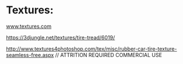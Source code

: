 



# Textures:

www.textures.com 

https://3djungle.net/textures/tire-tread/6019/

http://www.textures4photoshop.com/tex/misc/rubber-car-tire-texture-seamless-free.aspx // ATTRITION REQUIRED COMMERCIAL USE

